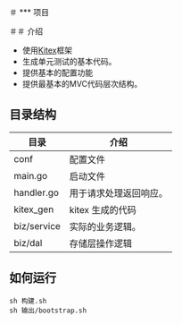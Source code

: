 ＃ *** 项目

＃＃ 介绍

- 使用[Kitex](https://github.com/cloudwego/kitex/)框架
- 生成单元测试的基本代码。
- 提供基本的配置功能
- 提供最基本的MVC代码层次结构。

## 目录结构

| 目录          | 介绍          |
|-------------|-------------|
| conf        | 配置文件        |
| main.go     | 启动文件        |
| handler.go  | 用于请求处理返回响应。 |
| kitex_gen   | kitex 生成的代码 |
| biz/service | 实际的业务逻辑。    |
| biz/dal     | 存储层操作逻辑     |

## 如何运行

````外壳
sh 构建.sh
sh 输出/bootstrap.sh
````